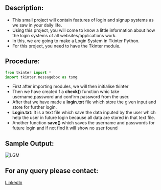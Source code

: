 ## Description:
- This small project will contain features of login and signup systems as we saw in your daily life.
- Using this project, you will come to know a little information about how the login systems of all websites/applications work.
- In this, we are going to make a Login System in Tkinter Python.
- For this project, you need to have the Tkinter module.
## Procedure: 
```python
from tkinter import *
import tkinter.messagebox as tsmg
```
- First after importing modules, we will then initialise tkinter
- Then we have created f a **check()** function whic take username,password and confirm password from the user.
- After that we have made a **login.txt** file which store the given input and store for further login.
- **Login.txt**: It is a text file which save the data inputed by the user which help the user in future login because all data are stored in that text file.
- Another function **save()** which saves the username and passwords for future login and if not find it will show no user found

## Sample Output:
![LGM](https://github.com/AmitGupta700/Awesome_Python_Scripts/blob/main/GUIScripts/Login%20System/Images/output.png)

## For any query please contact:
<a href="https://www.linkedin.com/in/amit-gupta-681206191/">LinkedIn</a>
